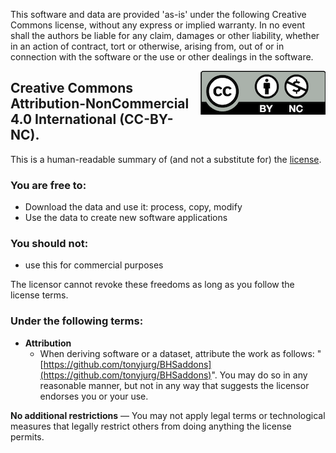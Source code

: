 This software and data are provided 'as-is' under the following Creative Commons license, without any express or implied warranty. In no event shall the authors be liable for any claim, damages or other liability, whether in an action of contract, tort or otherwise, arising from, out of or in connection with the software or the use or other dealings in the software.

<img src="images/CC-BY-NC.png" style="float: right;">

## Creative Commons Attribution-NonCommercial 4.0 International (CC-BY-NC).
This is a human-readable summary of (and not a substitute for) the [license](https://creativecommons.org/licenses/by-nc/4.0/).

### You are free to:

  * Download the data and use it: process, copy, modify
  * Use the data to create new software applications
 
### You should not:

  * use this for commercial purposes

The licensor cannot revoke these freedoms as long as you follow the license terms.

### Under the following terms:

 * **Attribution**
   * When deriving software or a dataset, attribute the work as follows: "[https://github.com/tonyjurg/BHSaddons](https://github.com/tonyjurg/BHSaddons)". You may do so in any reasonable manner, but not in any way that suggests the licensor endorses you or your use.
      
**No additional restrictions** — You may not apply legal terms or technological measures that legally restrict others from doing anything the license permits.
